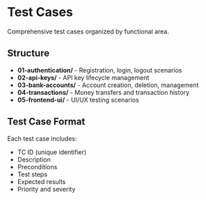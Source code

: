 # Test Cases

Comprehensive test cases organized by functional area.

## Structure

- **01-authentication/** - Registration, login, logout scenarios
- **02-api-keys/** - API key lifecycle management
- **03-bank-accounts/** - Account creation, deletion, management
- **04-transactions/** - Money transfers and transaction history
- **05-frontend-ui/** - UI/UX testing scenarios

## Test Case Format

Each test case includes:
- TC ID (unique identifier)
- Description
- Preconditions
- Test steps
- Expected results
- Priority and severity
